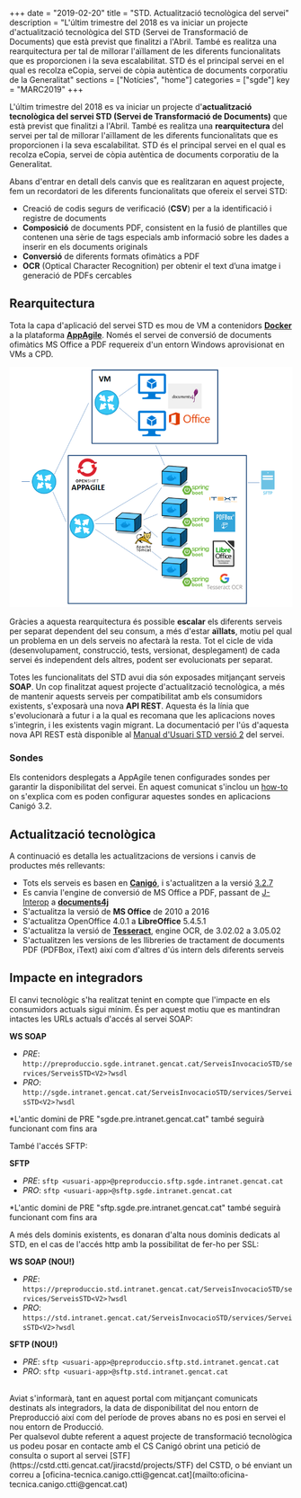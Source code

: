 +++
date        = "2019-02-20"
title       = "STD. Actualització tecnològica del servei"
description = "L'últim trimestre del 2018 es va iniciar un projecte d'actualització tecnològica del STD (Servei de Transformació de Documents) que està previst que finalitzi a l'Abril. També es realitza una rearquitectura per tal de millorar l'aïllament de les diferents funcionalitats que es proporcionen i la seva escalabilitat. STD és el principal servei en el qual es recolza eCopia, servei de còpia autèntica de documents corporatiu de la Generalitat"
sections    = ["Notícies", "home"]
categories  = ["sgde"]
key         = "MARC2019"
+++

L'últim trimestre del 2018 es va iniciar un projecte d'**actualització tecnològica del servei STD (Servei de Transformació de Documents)** que està previst que finalitzi a l'Abril. També es realitza una **rearquitectura** del servei per tal de millorar l'aïllament de les diferents funcionalitats que es proporcionen i la seva escalabilitat. STD és el principal servei en el qual es recolza eCopia, servei de còpia autèntica de documents corporatiu de la Generalitat.

Abans d'entrar en detall dels canvis que es realitzaran en aquest projecte, fem un recordatori de les diferents funcionalitats que ofereix el servei STD:

* Creació de codis segurs de verificació (**CSV**) per a la identificació i registre de documents
* **Composició** de documents PDF, consistent en la fusió de plantilles que contenen una sèrie de tags especials
amb informació sobre les dades a inserir en els documents originals
* **Conversió** de diferents formats ofimàtics a PDF
* **OCR** (Optical Character Recognition) per obtenir el text d’una imatge i generació de PDFs cercables

## Rearquitectura

Tota la capa d'aplicació del servei STD es mou de VM a contenidors [**Docker**](https://canigo.ctti.gencat.cat/cloud/cataleg/#contenidors-docker) a la plataforma [**AppAgile**](https://canigo.ctti.gencat.cat/cloud-caas/contenidors_appagile/). Només el servei de conversió de documents ofimàtics MS Office a PDF requereix d'un entorn Windows aprovisionat en VMs a CPD.

![std2-arquitectura](/images/news/std2-arquitectura.PNG)

Gràcies a aquesta rearquitectura és possible **escalar** els diferents serveis per separat dependent del seu consum, a més d'estar **aïllats**, motiu pel qual un problema en un dels serveis no afectarà la resta. Tot el cicle de vida (desenvolupament, construcció, tests, versionat, desplegament) de cada servei és independent dels altres, podent ser evolucionats per separat.

Totes les funcionalitats del STD avui dia són exposades mitjançant serveis **SOAP**. Un cop finalitzat aquest projecte d'actualització tecnològica, a més de mantenir aquests serveis per compatibilitat amb els consumidors existents, s'exposarà una nova **API REST**. Aquesta és la línia que s'evolucionarà a futur i a la qual es recomana que les aplicacions noves s'integrin, i les existents vagin migrant. La documentació per l'ús d'aquesta nova API REST està disponible al [Manual d'Usuari STD versió 2](/related/sgde/CSCanigo.MU.P00.E01_manual_usuari_STD2_1.2.pdf) del servei.

### Sondes

Els contenidors desplegats a AppAgile tenen configurades sondes per garantir la disponibilitat del servei. En aquest comunicat s'inclou un [how-to](https://canigo.ctti.gencat.cat/howtos/2019-03-HowTo-Definicio-sondes-aplicacions-Canigo-AppAgile/) on s'explica com es poden configurar aquestes sondes en aplicacions Canigó 3.2.

## Actualització tecnològica

A continuació es detalla les actualitzacions de versions i canvis de productes més rellevants:

* Tots els serveis es basen en [**Canigó**](https://canigo.ctti.gencat.cat/canigo/), i s'actualitzen a la versió [3.2.7](https://canigo.ctti.gencat.cat/canigo/roadmap/)
* Es canvia l'engine de conversió de MS Office a PDF, passant de [J-Interop](http://www.j-interop.org/) a [**documents4j**](https://documents4j.com/)
* S'actualitza la versió de **MS Office** de 2010 a 2016
* S'actualitza OpenOffice 4.0.1 a **LibreOffice** 5.4.5.1
* S'actualitza la versió de [**Tesseract**](https://opensource.google.com/projects/tesseract), engine OCR, de 3.02.02 a 3.05.02
* S'actualitzen les versions de les llibreries de tractament de documents PDF (PDFBox, iText) així com d'altres d'ús intern dels diferents serveis

## Impacte en integradors

El canvi tecnològic s'ha realitzat tenint en compte que l'impacte en els consumidors actuals sigui mínim. És per aquest motiu que es mantindran intactes les URLs actuals d'accés al servei SOAP:

**WS SOAP**

* _PRE_: ```http://preproduccio.sgde.intranet.gencat.cat/ServeisInvocacioSTD/services/ServeisSTD<V2>?wsdl```
* _PRO_: ```http://sgde.intranet.gencat.cat/ServeisInvocacioSTD/services/ServeisSTD<V2>?wsdl```

*L'antic domini de PRE "sgde.pre.intranet.gencat.cat" també seguirà funcionant com fins ara

També l'accés SFTP:

**SFTP**

* _PRE_: ```sftp <usuari-app>@preproduccio.sftp.sgde.intranet.gencat.cat```
* _PRO_: ```sftp <usuari-app>@sftp.sgde.intranet.gencat.cat```

*L'antic domini de PRE "sftp.sgde.pre.intranet.gencat.cat" també seguirà funcionant com fins ara

A més dels dominis existents, es donaran d'alta nous dominis dedicats al STD, en el cas de l'accés http amb la possibilitat de fer-ho per SSL:

**WS SOAP (NOU!)**

* _PRE_: ```https://preproduccio.std.intranet.gencat.cat/ServeisInvocacioSTD/services/ServeisSTD<V2>?wsdl```
* _PRO_: ```https://std.intranet.gencat.cat/ServeisInvocacioSTD/services/ServeisSTD<V2>?wsdl```

**SFTP (NOU!)**

* _PRE_: ```sftp <usuari-app>@preproduccio.sftp.std.intranet.gencat.cat```
* _PRO_: ```sftp <usuari-app>@sftp.std.intranet.gencat.cat```

<br />
Aviat s'informarà, tant en aquest portal com mitjançant comunicats destinats als integradors, la data de disponibilitat del nou entorn de Preproducció així com del període de proves abans no es posi en servei el nou entorn de Producció.

<br />
Per qualsevol dubte referent a aquest projecte de transformació tecnològica us podeu posar en contacte amb el CS Canigó obrint una petició de consulta o suport al servei [STF](https://cstd.ctti.gencat.cat/jiracstd/projects/STF) del CSTD, o bé enviant un correu a [oficina-tecnica.canigo.ctti@gencat.cat](mailto:oficina-tecnica.canigo.ctti@gencat.cat)
